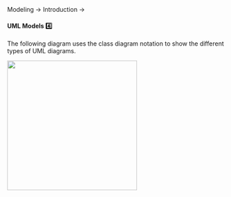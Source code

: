 <link rel="stylesheet" href="{{baseUrl}}/css/textbook.css">

<div class="website-content">

<div id="path">Modeling &rarr; Introduction &rarr;</div>

<div id="title">

#### UML Models :four:

</div>

<div id="body">

The following diagram uses the class diagram notation to show the different types of UML diagrams.

<img src="{{baseUrl}}/modeling/introduction/umlModels/images/modelDiagram.png" height="300" />
<p/>

</div>

<div id="extras">
<div>

</div>
